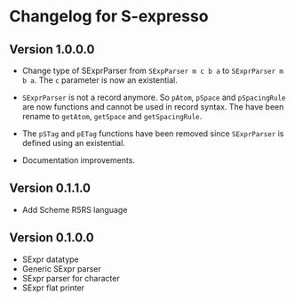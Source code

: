 # Changelog for S-expresso

Version 1.0.0.0
---------------

* Change type of SExprParser from `SExpParser m c b a` to `SExprParser m
  b a`. The `c` parameter is now an existential. 

* `SExprParser` is not a record anymore. So `pAtom`, `pSpace` and
  `pSpacingRule` are now functions and cannot be used in record
  syntax. The have been rename to `getAtom`, `getSpace` and
  `getSpacingRule`.

* The `pSTag` and `pETag` functions have been removed since `SExprParser`
  is defined using an existential.
  
* Documentation improvements.


Version 0.1.1.0
---------------

* Add Scheme R5RS language

Version 0.1.0.0
--------------- 

* SExpr datatype
* Generic SExpr parser
* SExpr parser for character
* SExpr flat printer
